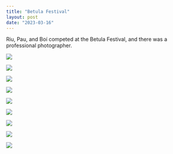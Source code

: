 ```yaml
---
title: "Betula Festival"
layout: post
date: "2023-03-16"
---
```


Riu, Pau, and Boí competed at the Betula Festival, and there was a professional photographer.

![](/assets/images/2023/DSC_8565-3-683x1024.jpg)

![](/assets/images/2023/DSC_8784-3-1024x683.jpg)

![](/assets/images/2023/DSC_9160-1024x683.jpg)

![](/assets/images/2023/DSC_9306-1024x683.jpg)

![](/assets/images/2023/DSC_9344-1024x683.jpg)

![](/assets/images/2023/DSC_9429-2-683x1024.jpg)

![](/assets/images/2023/DSC_9455-2-1024x683.jpg)

![](/assets/images/2023/DSC_9471-744x1024.jpg)

![](/assets/images/2023/DSC_9332-683x1024.jpg)
